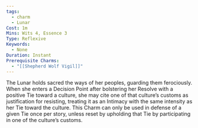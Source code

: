 ```yaml
---
tags:
  - charm
  - Lunar
Cost: 1m
Mins: Wits 4, Essence 3
Type: Reflexive
Keywords:
  - None
Duration: Instant
Prerequisite Charms:
  - "[[Shepherd Wolf Vigil]]"
---
```

The Lunar holds sacred the ways of her peoples, guarding them ferociously. When she enters a Decision Point after bolstering her Resolve with a positive Tie toward a culture, she may cite one of that culture’s customs as justification for resisting, treating it as an Intimacy with the same intensity as her Tie toward the culture. This Charm can only be used in defense of a given Tie once per story, unless reset by upholding that Tie by participating in one of the culture’s customs.